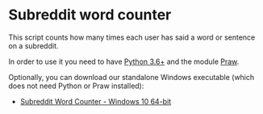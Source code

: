 # Subreddit word counter

This script counts how many times each user has said a word or sentence on a subreddit.

In order to use it you need to have [Python 3.6+](https://www.python.org/downloads/) and the module [Praw](https://praw.readthedocs.io/en/stable/getting_started/installation.html).

Optionally, you can download our standalone Windows executable (which does not need Python or Praw installed):
* [Subreddit Word Counter - Windows 10 64-bit](https://github.com/tbpaolini/subreddit-wordcounter/releases/download/v.1.0.1/Subreddit.Word.Counter.-.Windows.10.64-bit.executable.zip)
